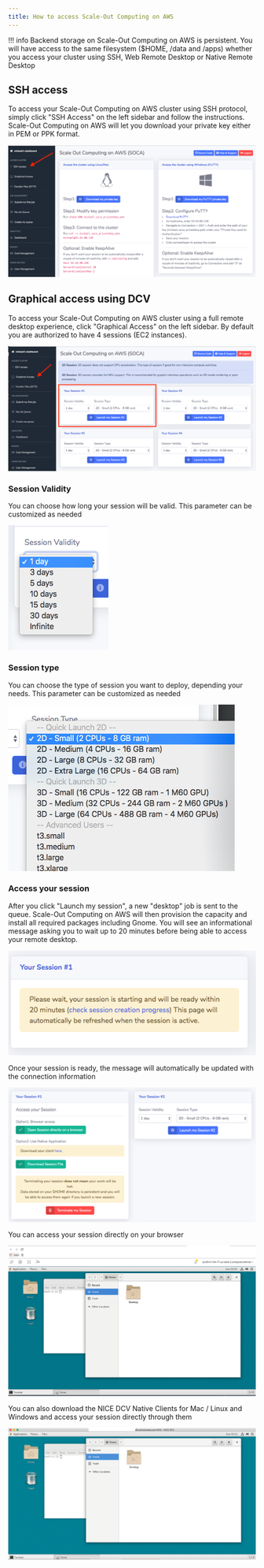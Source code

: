 ```yaml
---
title: How to access Scale-Out Computing on AWS
---
```


!!! info
    Backend storage on Scale-Out Computing on AWS is persistent. You will have access to the same filesystem ($HOME, /data and /apps) whether you access your cluster using SSH, Web Remote Desktop or Native Remote Desktop

## SSH access

To access your Scale-Out Computing on AWS cluster using SSH protocol, simply click  "SSH Access" on the left sidebar and follow the instructions. Scale-Out Computing on AWS will let you download your private key either in PEM or PPK format.

![](imgs//access-1.png)


## Graphical access using DCV

To access your Scale-Out Computing on AWS cluster using a full remote desktop experience, click "Graphical Access" on the left sidebar. By default you are authorized to have 4 sessions (EC2 instances).

![](imgs//access-2.png)

### Session Validity

You can choose how long your session will be valid. This parameter can be customized as needed

![](imgs//access-6.png)

### Session type

You can choose the type of session you want to deploy, depending your needs. This parameter can be customized as needed

![](imgs//access-4.png)

### Access your session

After you click "Launch my session", a new "desktop" job is sent to the queue. Scale-Out Computing on AWS will then provision the capacity and install all required packages including Gnome.
You will see an informational message asking you to wait up to 20 minutes before being able to access your remote desktop.

![](imgs//access-3.png)

Once your session is ready, the message will automatically be updated with the connection information

![](imgs//access-7.png)

You can access your session directly on your browser

![](imgs//access-8.png)

You can also download the NICE DCV Native Clients for Mac / Linux and Windows and access your session directly through them

![](imgs//access-9.png)
